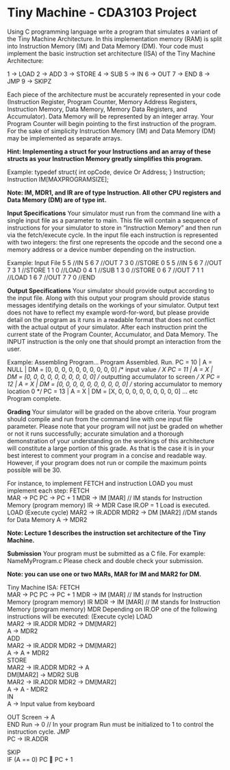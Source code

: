 <h1>Tiny Machine - CDA3103 Project</h1>

Using C programming language write a program that simulates a variant of the Tiny Machine 
Architecture. In this implementation memory (RAM) is split into Instruction Memory (IM) and Data 
Memory (DM). Your code must implement the basic instruction set architecture (ISA) of the Tiny 
Machine Architecture:

1 -> LOAD
2 -> ADD
3 -> STORE
4 -> SUB
5 -> IN
6 -> OUT
7 -> END
8 -> JMP
9 -> SKIPZ

Each piece of the architecture must be accurately represented in your code (Instruction Register, Program 
Counter, Memory Address Registers, Instruction Memory, Data Memory, Memory Data Registers, and 
Accumulator). Data Memory will be represented by an integer array. Your Program Counter will begin 
pointing to the first instruction of the program. 
For the sake of simplicity Instruction Memory (IM) and Data Memory (DM) may be implemented 
as separate arrays.

<b>Hint: Implementing a struct for your Instructions and an array of these structs as your Instruction 
Memory greatly simplifies this program.</b>

Example: 
typedef struct{
  int opCode, device Or Address;
} Instruction;
Instruction IM[MAXPROGRAMSIZE]; 

<b>Note: IM, MDR1, and IR are of type Instruction. All other CPU registers and Data Memory (DM) are of 
type int.</b>

<b>Input Specifications</b>
Your simulator must run from the command line with a single input file as a parameter to main. This file 
will contain a sequence of instructions for your simulator to store in “Instruction Memory” and then run 
via the fetch/execute cycle. In the input file each instruction is represented with two integers: the first one 
represents the opcode and the second one a memory address or a device number depending on the 
instruction.

Example:
Input File
5 5    //IN 5
6 7    //OUT 7
3 0    //STORE 0
5 5    //IN 5
6 7    //OUT 7
3 1    //STORE 1
1 0    //LOAD 0
4 1    //SUB 1
3 0    //STORE 0
6 7    //OUT 7
1 1    //LOAD 1
6 7    //OUT 7
7 0    //END

<b>Output Specifications</b>
Your simulator should provide output according to the input file. Along with this output your program 
should provide status messages identifying details on the workings of your simulator. Output text does 
not have to reflect my example word-for-word, but please provide detail on the program as it runs in a 
readable format that does not conflict with the actual output of your simulator. After each instruction print 
the current state of the Program Counter, Accumulator, and Data Memory. The INPUT instruction is the 
only one that should prompt an interaction from the user.

Example:
Assembling Program...
Program Assembled.
Run.
PC = 10 | A = NULL | DM = [0, 0, 0, 0, 0, 0, 0, 0, 0, 0]
/* input value */
X
PC = 11 | A = X | DM = [0, 0, 0, 0, 0, 0, 0, 0, 0, 0]
/* outputting accumulator to screen */
X
PC = 12 | A = X | DM = [0, 0, 0, 0, 0, 0, 0, 0, 0, 0]
/* storing accumulator to memory location 0 */
PC = 13 | A = X | DM = [X, 0, 0, 0, 0, 0, 0, 0, 0, 0]
... etc
Program complete.

<b>Grading</b>
Your simulator will be graded on the above criteria. Your program should compile and run from the 
command line with one input file parameter. Please note that your program will not just be graded on 
whether or not it runs successfully; accurate simulation and a thorough demonstration of your 
understanding on the workings of this architecture will constitute a large portion of this grade. As that is 
the case it is in your best interest to comment your program in a concise and readable way. However, if 
your program does not run or compile the maximum points possible will be 30.

For instance, to implement FETCH and instruction LOAD you must implement each step:
FETCH  
MAR -> PC
PC -> PC + 1 
MDR -> IM [MAR] // IM stands for Instruction Memory (program memory) 
IR -> MDR
Case IR.OP = 1 Load is executed.
LOAD (Execute cycle)
MAR2 -> IR.ADDR 
MDR2 -> DM [MAR2] //DM stands for Data Memory
A ->  MDR2

<b>Note: Lecture 1 describes the instruction set architecture of the Tiny Machine.</b>

<b>Submission</b>
Your program must be submitted as a C file. For example: NameMyProgram.c 
Please check and double check your submission.

<b>Note: you can use one or two MARs, MAR for IM and MAR2 for DM.</b>

Tiny Machine ISA:
FETCH  
MAR -> PC
PC -> PC + 1 
MDR -> IM [MAR] // IM stands for Instruction Memory (program memory) 
IR MDR -> IM [MAR] // IM stands for Instruction Memory (program memory) MDR
Depending on IR.OP  one of the following instructions will be executed:
(Execute cycle)
LOAD    
MAR2 -> IR.ADDR 
MDR2 -> DM[MAR2]   
A ->  MDR2  
ADD      
MAR2 -> IR.ADDR 
MDR2 -> DM[MAR2]   
A ->  A + MDR2  
STORE     
MAR2 -> IR.ADDR
MDR2 -> A  
DM[MAR2] -> MDR2
SUB      
MAR2 -> IR.ADDR 
MDR2 -> DM[MAR2]   
A ->  A - MDR2   
IN  
A -> Input value from keyboard 
 
OUT 
Screen -> A  
END 
Run -> 0   // In your program Run must be initialized to 1 to control the instruction cycle.
JMP     
PC -> IR.ADDR 
 
SKIP      
IF (A == 0) PC  PC + 1 
